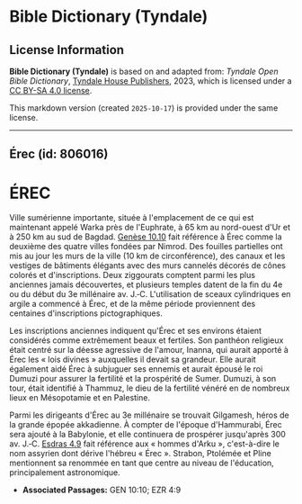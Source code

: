 # Bible Dictionary (Tyndale)

## License Information

**Bible Dictionary (Tyndale)** is based on and adapted from: _Tyndale Open Bible Dictionary_, [Tyndale House Publishers](https://tyndaleopenresources.com/), 2023, which is licensed under a [CC BY-SA 4.0 license](https://creativecommons.org/licenses/by-sa/4.0/legalcode.en).

This markdown version (created `2025-10-17`) is provided under the same license.



--------------------------------

## Érec (id: 806016)

ÉREC
====

Ville sumérienne importante, située à l'emplacement de ce qui est maintenant appelé Warka près de l'Euphrate, à 65 km au nord\-ouest d'Ur et à 250 km au sud de Bagdad. [Genèse 10\.10](https://ref.ly/Gen10:10) fait référence à Érec comme la deuxième des quatre villes fondées par Nimrod. Des fouilles partielles ont mis au jour les murs de la ville (10 km de circonférence), des canaux et les vestiges de bâtiments élégants avec des murs cannelés décorés de cônes colorés et d'inscriptions. Deux ziggourats comptent parmi les plus anciennes jamais découvertes, et plusieurs temples datent de la fin du 4e ou du début du 3e millénaire av. J.‑C. L'utilisation de sceaux cylindriques en argile a commencé à Érec, et de la même période proviennent des centaines d'inscriptions pictographiques.

Les inscriptions anciennes indiquent qu'Érec et ses environs étaient considérés comme extrêmement beaux et fertiles. Son panthéon religieux était centré sur la déesse agressive de l'amour, Inanna, qui aurait apporté à Érec les « lois divines » auxquelles il devait sa grandeur. Elle aurait également aidé Érec à subjuguer ses ennemis et aurait épousé le roi Dumuzi pour assurer la fertilité et la prospérité de Sumer. Dumuzi, à son tour, était identifié à Thammuz, le dieu de la fertilité vénéré en de nombreux lieux en Mésopotamie et en Palestine.

Parmi les dirigeants d'Érec au 3e millénaire se trouvait Gilgamesh, héros de la grande épopée akkadienne. À compter de l'époque d'Hammurabi, Érec sera ajouté à la Babylonie, et elle continuera de prospérer jusqu'après 300 av. J.‑C. [Esdras 4\.9](https://ref.ly/Ezra4:9) fait référence aux « hommes d'Arku », c'est\-à\-dire le nom assyrien dont dérive l'hébreu « Érec ». Strabon, Ptolémée et Pline mentionnent sa renommée en tant que centre au niveau de l'éducation, principalement astronomique.

* **Associated Passages:** GEN 10:10; EZR 4:9


